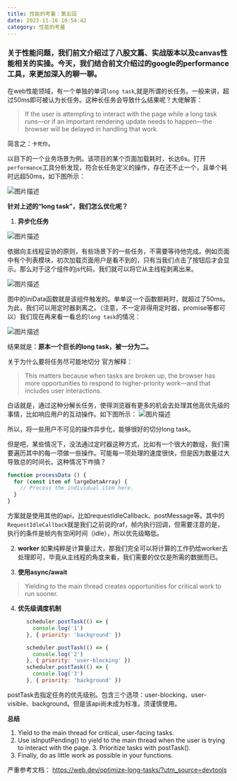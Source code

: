 ```yaml
---
title: 性能的考量：第五回
date: 2023-11-16 10:54:42
category: 性能的考量
---
```


### 关于性能问题，我们前文介绍过了**八股文篇、实战版本以及canvas性能相关的实操**。今天，我们结合前文介绍过的google的performance工具，来更加深入的聊一聊。

在web性能领域，有一个单独的单词`long task`,就是所谓的长任务。一般来讲，超过50ms即可被认为长任务。这种长任务会导致什么结果呢？大佬解答：
> If the user is attempting to interact with the page while a long task runs—or if an important rendering update needs to happen—the browser will be delayed in handling that work.

简言之：`卡死你`。

以目下的一个业务场景为例。该项目的某个页面加载耗时，长达6s。打开`performance`工具分析发现，符合长任务定义的操作，存在还不止一个，且单个耗时远超50ms，如下图所示：

<img src="/img/性能优化5_1.jpg" alt="图片描述">

**针对上述的“long task”，我们怎么优化呢？**

1. **异步化任务**
<img src="/img/性能优化5_2.jpg" alt="图片描述">

依据向主线程妥协的原则，有些场景下的一些任务，不需要等待他完成。例如页面中有个列表模块，初次加载页面用户是看不到的，只有当我们点击了按钮后才会显示。那么对于这个组件的js代码，我们就可以将它从主线程剥离出来。

<img src="/img/性能优化5_3.jpg" alt="图片描述">

图中的iniData函数就是该组件触发的。单单这一个函数额耗时，就超过了50ms。为此，我们可以用定时器剥离之。（注意，不一定非得用定时器，promise等都可以）我们现在再来看一看总的`long task`的情况：

<img src="/img/性能优化5_4.jpg" alt="图片描述">

结果就是：**原本一个巨长的long task，被一分为二。**

关于为什么要将任务尽可能地切分 官方解释：
> This matters because when tasks are broken up, the browser has more opportunities to respond to higher-priority work—and that includes user interactions.

白话就是，通过这种分解长任务，使得浏览器有更多的机会去处理其他高优先级的事情，比如响应用户的互动操作。如下图所示：
<img src="/img/性能优化5_5.jpg" alt="图片描述">

所以，将一些用户不可见的操作异步化，能够很好的切分long task。

但是吧，某些情况下，没法通过定时器这种方式，比如有一个很大的数组，我们需要遍历其中的每一项做一些操作。可能每一项处理的速度很快，但是因为数量过大导致总的时间长。这种情况下咋搞？
```javascript
function processData () {
  for (const item of largeDataArray) {
    // Process the individual item here.
  }
}
```
方案就是使用其他的api，比如requestIdleCallback、postMessage等。其中的`RequestIdleCallback`就是我们之前说的raf，帧内执行回调，但需要注意的是，执行的条件是帧内有空闲时间（idle），所以优先级略低。

2. **worker**
如果纯粹是计算量过大，那我们完全可以将计算的工作扔给worker去处理即可，毕竟从主线程的角度来看，我们需要的仅仅是所需的数据而已。

3. **使用async/await**
> Yielding to the main thread creates opportunities for critical work to run sooner.

4. **优先级调度机制**

```javascript
      scheduler.postTask(() => {
        console.log('1')
      }, { priority: 'background' })

      scheduler.postTask(() => {
        console.log('2')
      }, { priority: 'user-blocking' })
      scheduler.postTask(() => {
        console.log('3')
      }, { priority: 'background' })
```
postTask去指定任务的优先级别。包含三个选项：user-blocking、user-visible、background。但是该api尚未成为标准，须谨慎使用。

**总结**
1. Yield to the main thread for critical, user-facing tasks.
2. Use isInputPending() to yield to the main thread when the user is trying to interact with the page. 3. Prioritize tasks with postTask().
4. Finally, do as little work as possible in your functions.
 
严重参考文档： https://web.dev/optimize-long-tasks/?utm_source=devtools



